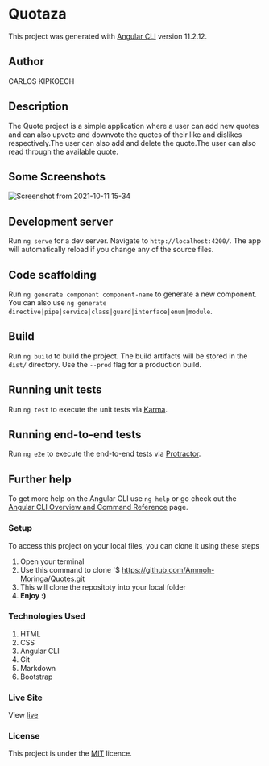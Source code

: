 # Quotaza

This project was generated with [Angular CLI](https://github.com/angular/angular-cli) version 11.2.12.

## Author
CARLOS KIPKOECH

## Description
The Quote project is a simple application where a user can add new quotes and can also upvote and downvote the quotes of their like and dislikes respectively.The user can also add and delete the quote.The user can also read through the available quote.
##  Some Screenshots
![Screenshot from 2021-10-11 15-34](https://user-images.githubusercontent.com/87478982/136791011-8b68c289-2fb8-48a9-874d-d989bf7f9e22.png)
## Development server

Run `ng serve` for a dev server. Navigate to `http://localhost:4200/`. The app will automatically reload if you change any of the source files.

## Code scaffolding

Run `ng generate component component-name` to generate a new component. You can also use `ng generate directive|pipe|service|class|guard|interface|enum|module`.

## Build

Run `ng build` to build the project. The build artifacts will be stored in the `dist/` directory. Use the `--prod` flag for a production build.

## Running unit tests

Run `ng test` to execute the unit tests via [Karma](https://karma-runner.github.io).

## Running end-to-end tests

Run `ng e2e` to execute the end-to-end tests via [Protractor](http://www.protractortest.org/).

## Further help

To get more help on the Angular CLI use `ng help` or go check out the [Angular CLI Overview and Command Reference](https://angular.io/cli) page.

### Setup
To access this project on your local files, you can clone it using these steps
1. Open your terminal
1. Use this command to clone `$ https://github.com/Ammoh-Moringa/Quotes.git
1. This will clone the repositoty into your local folder
1. __Enjoy :)__
### Technologies Used
1. HTML
2. CSS
3. Angular CLI
4. Git
5. Markdown
6. Bootstrap
### Live Site
View [live](https://DWN7777.github.io/Quotaza/)
### License
This project is under the  [MIT](license) licence.
